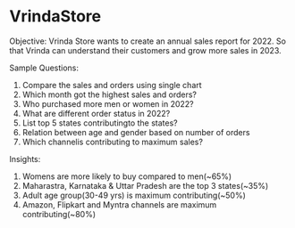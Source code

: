 # VrindaStore
Objective:
Vrinda Store wants to create an annual sales report for 2022. So that Vrinda can understand their customers and grow more sales in 2023.

Sample Questions:
1. Compare the sales and orders using single chart
2. Which month got the highest sales and orders?
3. Who purchased more men or women in 2022?
4. What are different order status in 2022?
5. List top 5 states contributingto the states?
6. Relation between age and gender based on number of orders
7. Which channelis contributing to maximum sales?

Insights:
1. Womens are more likely to buy compared to men(~65%)
2. Maharastra, Karnataka & Uttar Pradesh are the top 3 states(~35%)
3. Adult age group(30-49 yrs) is maximum contributing(~50%)
4. Amazon, Flipkart and Myntra channels are maximum contributing(~80%)


